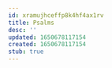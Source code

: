 ```yaml
---
id: xramujhceffp8k4hf4ax1rv
title: Psalms
desc: ''
updated: 1650678117154
created: 1650678117154
stub: true
---
```


